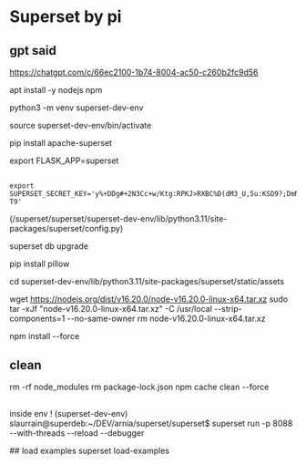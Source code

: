 # Superset by pi

## gpt said

https://chatgpt.com/c/66ec2100-1b74-8004-ac50-c260b2fc9d56

apt install -y nodejs npm

python3 -m venv superset-dev-env

source superset-dev-env/bin/activate

pip install apache-superset

export FLASK_APP=superset


## 

```
export SUPERSET_SECRET_KEY='y%+DDg#+2N3Cc+w/Ktg:RPKJ>RXBC%D(dM3_U,5u:KSD9?;DmNUDchYDWB;Uy?T9'
```

(/superset/superset/superset-dev-env/lib/python3.11/site-packages/superset/config.py)


superset db upgrade

pip install pillow

cd superset-dev-env/lib/python3.11/site-packages/superset/static/assets

wget https://nodejs.org/dist/v16.20.0/node-v16.20.0-linux-x64.tar.xz
sudo tar -xJf "node-v16.20.0-linux-x64.tar.xz" -C /usr/local --strip-components=1 --no-same-owner
rm node-v16.20.0-linux-x64.tar.xz


npm install --force




## clean

rm -rf node_modules
rm package-lock.json 
npm cache clean --force

##
inside env !
(superset-dev-env) slaurrain@superdeb:~/DEV/arnia/superset/superset$
superset run -p 8088 --with-threads --reload --debugger


## load examples
superset load-examples



